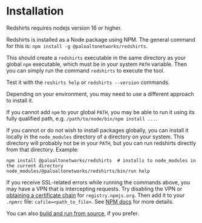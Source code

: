 # Installation

Redshirts requires nodejs version 16 or higher.

Redshirts is installed as a Node package using NPM. The general command for this is: `npm install -g @paloaltonetworks/redshirts`.

This should create a `redshirts` executable in the same directory as your global `npm` executable, which must be in your system `PATH` variable. Then you can simply run the command `redshirts` to execute the tool.

Test it with the `reshirts help` or `redshirts --version` commands.

Depending on your environment, you may need to use a different approach to install it.

If you cannot add `npm` to your global `PATH`, you may be able to run it using its fully qualified path, e.g. `/path/to/node/bin/npm install ...`.

If you cannot or do not wish to install packages globally, you can install it locally in the `node_modules` directory of a directory on your system. This directory will probably not be in your `PATH`, but you can run redshirts directly from that directory. Example:

```
npm install @paloaltonetworks/redshirts  # installs to node_modules in the current directory
node_modules/@paloaltonetworks/redshirts/bin/run help
```

If you receive SSL-related errors while running the commands above, you may have a VPN that is intercepting requests. Try disabling the VPN or [obtaining a certificate chain](https://www.baeldung.com/linux/ssl-certificates) for `registry.npmjs.org`. Then add it to your `.npmrc` file: `cafile=<path_to_file>`. See [NPM docs](https://docs.npmjs.com/cli/v9/using-npm/config#npmrc-files) for more details.

You can also [build and run from source](./run-from-source.md), if you prefer.

